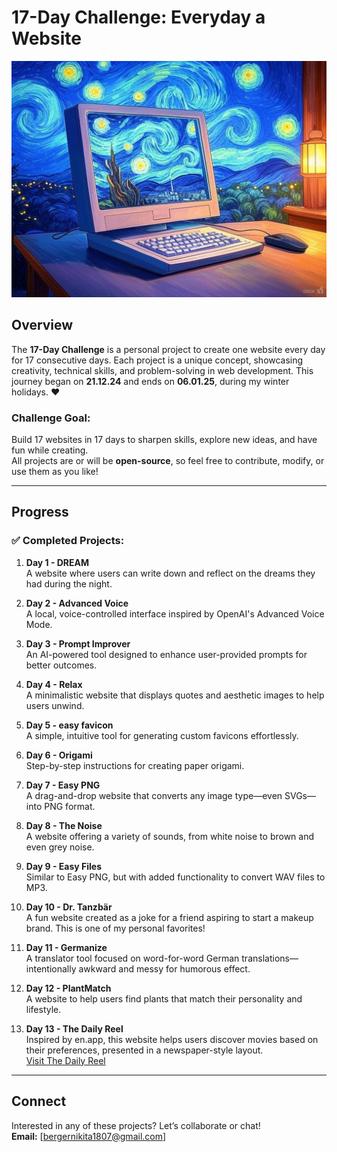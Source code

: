 # 17-Day Challenge: Everyday a Website

![Title Image](logo.jpg)

## Overview
The **17-Day Challenge** is a personal project to create one website every day for 17 consecutive days. Each project is a unique concept, showcasing creativity, technical skills, and problem-solving in web development. This journey began on **21.12.24** and ends on **06.01.25**, during my winter holidays. ❤️

### Challenge Goal:
Build 17 websites in 17 days to sharpen skills, explore new ideas, and have fun while creating.  
All projects are or will be **open-source**, so feel free to contribute, modify, or use them as you like!

---

## Progress

### ✅ Completed Projects:
1. **Day 1 - DREAM**  
   A website where users can write down and reflect on the dreams they had during the night.

2. **Day 2 - Advanced Voice**  
   A local, voice-controlled interface inspired by OpenAI's Advanced Voice Mode.

3. **Day 3 - Prompt Improver**  
   An AI-powered tool designed to enhance user-provided prompts for better outcomes.

4. **Day 4 - Relax**  
   A minimalistic website that displays quotes and aesthetic images to help users unwind.

5. **Day 5 - easy favicon**  
   A simple, intuitive tool for generating custom favicons effortlessly.

6. **Day 6 - Origami**  
   Step-by-step instructions for creating paper origami.

7. **Day 7 - Easy PNG**  
   A drag-and-drop website that converts any image type—even SVGs—into PNG format.

8. **Day 8 - The Noise**  
   A website offering a variety of sounds, from white noise to brown and even grey noise.

9. **Day 9 - Easy Files**  
   Similar to Easy PNG, but with added functionality to convert WAV files to MP3.

10. **Day 10 - Dr. Tanzbär**  
    A fun website created as a joke for a friend aspiring to start a makeup brand. This is one of my personal favorites!

11. **Day 11 - Germanize**  
    A translator tool focused on word-for-word German translations—intentionally awkward and messy for humorous effect.

12. **Day 12 - PlantMatch**  
    A website to help users find plants that match their personality and lifestyle.

13. **Day 13 - The Daily Reel**  
    Inspired by en.app, this website helps users discover movies based on their preferences, presented in a newspaper-style layout.  
    [Visit The Daily Reel](https://the-daily-reel.vercel.app/)

---

## Connect
Interested in any of these projects? Let’s collaborate or chat!  
**Email:** [bergernikita1807@gmail.com]
